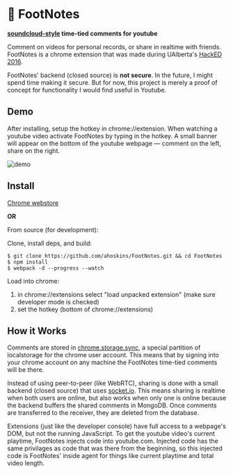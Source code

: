 # :speech_balloon: FootNotes

**[soundcloud-style](https://soundcloud.com/kanyewest/nomorepartiesinla) time-tied comments for youtube**

Comment on videos for personal records, or share in realtime with friends.  FootNotes is a chrome extension that was made during UAlberta's [HackED 2016](http://eceweek.compeclub.com/hackathon/).  

FootNotes' backend (closed source) is **not secure**.  In the future, I might spend time making it secure.  But for now, this project is merely a proof of concept for functionality I would find useful in Youtube. 

Demo
---

After installing, setup the hotkey in chrome://extension.  When watching a youtube video activate FootNotes by typing in the hotkey.  A small banner will appear on the bottom of the youtube webpage &mdash; comment on the left, share on the right.  

![demo](https://cloud.githubusercontent.com/assets/1527504/13029514/039362ec-d24c-11e5-823a-618ddbc81d81.gif)

Install
-----
[Chrome webstore](https://chrome.google.com/webstore/detail/footnotes/nckdagfbgjenfpmjcdcnmaonehfkkjoh/related)

**OR**

From source (for development):

Clone, install deps, and build:

    $ git clone https://github.com/ahoskins/FootNotes.git && cd FootNotes
    $ npm install
    $ webpack -d --progress --watch

Load into chrome:

1. in chrome://extensions select "load unpacked extension" (make sure developer mode is checked)
2. set the hotkey (bottom of chrome://extensions)

How it Works
------
Comments are stored in [chrome.storage.sync](https://developer.chrome.com/extensions/storage), a special partition of localstorage for the chrome user account.  This means that by signing into your chrome account on any machine the FootNotes time-tied comments will be there.  

Instead of using peer-to-peer (like WebRTC), sharing is done with a small backend (closed source) that uses [socket.io](http://socket.io/).  This means sharing is realtime when both users are online, but also works when only one is online because the backend buffers the shared comments in MongoDB.  Once comments are transferred to the receiver, they are deleted from the database.

Extensions (just like the developer console) have full access to a webpage's DOM, but not the running JavaScript.  To get the youtube video's current playtime, FootNotes injects code into youtube.com.  Injected code has the same privilages as code that was there from the beginning, so this injected code is FootNotes' inside agent for things like current playtime and total video length.





